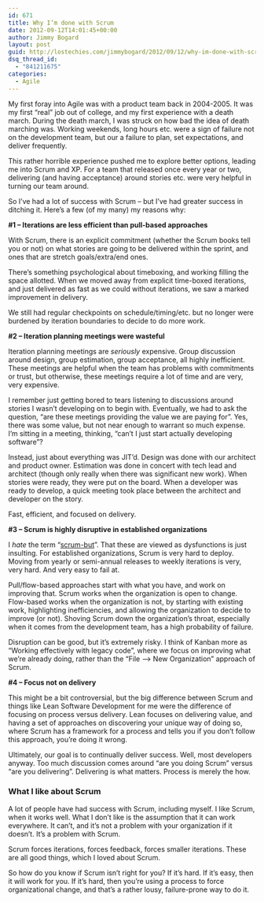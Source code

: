 ```yaml
---
id: 671
title: Why I’m done with Scrum
date: 2012-09-12T14:01:45+00:00
author: Jimmy Bogard
layout: post
guid: http://lostechies.com/jimmybogard/2012/09/12/why-im-done-with-scrum/
dsq_thread_id:
  - "841211675"
categories:
  - Agile
---
```

My first foray into Agile was with a product team back in 2004-2005. It was my first “real” job out of college, and my first experience with a death march. During the death march, I was struck on how bad the idea of death marching was. Working weekends, long hours etc. were a sign of failure not on the development team, but our a failure to plan, set expectations, and deliver frequently.

This rather horrible experience pushed me to explore better options, leading me into Scrum and XP. For a team that released once every year or two, delivering (and having acceptance) around stories etc. were very helpful in turning our team around.

So I’ve had a lot of success with Scrum – but I’ve had greater success in ditching it. Here’s a few (of my many) my reasons why:

**#1 – Iterations are less efficient than pull-based approaches**

With Scrum, there is an explicit commitment (whether the Scrum books tell you or not) on what stories are going to be delivered within the sprint, and ones that are stretch goals/extra/end ones.

There’s something psychological about timeboxing, and working filling the space allotted. When we moved away from explicit time-boxed iterations, and just delivered as fast as we could without iterations, we saw a marked improvement in delivery.

We still had regular checkpoints on schedule/timing/etc. but no longer were burdened by iteration boundaries to decide to do more work.

**#2 – Iteration planning meetings were wasteful**

Iteration planning meetings are _seriously_ expensive. Group discussion around design, group estimation, group acceptance, all highly inefficient. These meetings are helpful when the team has problems with commitments or trust, but otherwise, these meetings require a lot of time and are very, very expensive.

I remember just getting bored to tears listening to discussions around stories I wasn’t developing on to begin with. Eventually, we had to ask the question, “are these meetings providing the value we are paying for”. Yes, there was some value, but not near enough to warrant so much expense. I’m sitting in a meeting, thinking, “can’t I just start actually developing software”?

Instead, just about everything was JIT’d. Design was done with our architect and product owner. Estimation was done in concert with tech lead and architect (though only really when there was significant new work). When stories were ready, they were put on the board. When a developer was ready to develop, a quick meeting took place between the architect and developer on the story.

Fast, efficient, and focused on delivery.

**#3 – Scrum is highly disruptive in established organizations**

I _hate_ the term “[scrum-but](http://www.scrum.org/scrumbut)”. That these are viewed as dysfunctions is just insulting. For established organizations, Scrum is very hard to deploy. Moving from yearly or semi-annual releases to weekly iterations is very, very hard. And very easy to fail at.

Pull/flow-based approaches start with what you have, and work on improving that. Scrum works when the organization is open to change. Flow-based works when the organization is not, by starting with existing work, highlighting inefficiencies, and allowing the organization to decide to improve (or not). Shoving Scrum down the organization’s throat, especially when it comes from the development team, has a high probability of failure.

Disruption can be good, but it’s extremely risky. I think of Kanban more as “Working effectively with legacy code”, where we focus on improving what we’re already doing, rather than the “File –> New Organization” approach of Scrum.

**#4 – Focus not on delivery**

This might be a bit controversial, but the big difference between Scrum and things like Lean Software Development for me were the difference of focusing on process versus delivery. Lean focuses on delivering value, and having a set of approaches on discovering your unique way of doing so, where Scrum has a framework for a process and tells you if you don’t follow this approach, you’re doing it wrong.

Ultimately, our goal is to continually deliver success. Well, most developers anyway. Too much discussion comes around “are you doing Scrum” versus “are you delivering”. Delivering is what matters. Process is merely the how.

### What I like about Scrum

A lot of people have had success with Scrum, including myself. I like Scrum, when it works well. What I don’t like is the assumption that it can work everywhere. It can’t, and it’s not a problem with your organization if it doesn’t. It’s a problem with Scrum.

Scrum forces iterations, forces feedback, forces smaller iterations. These are all good things, which I loved about Scrum.

So how do you know if Scrum isn’t right for you? If it’s hard. If it’s easy, then it will work for you. If it’s hard, then you’re using a process to force organizational change, and that’s a rather lousy, failure-prone way to do it.